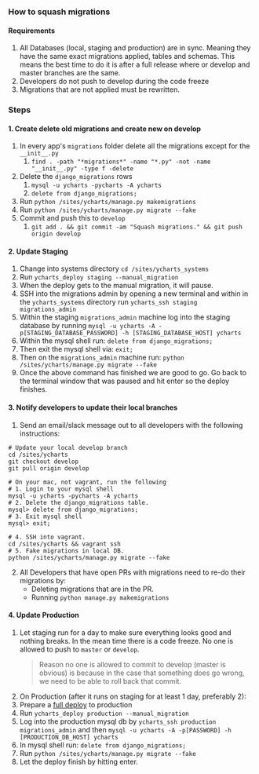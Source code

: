 ### How to squash migrations

#### Requirements
1. All Databases (local, staging and production) are in sync. Meaning they have the same exact migrations applied, tables and schemas. This means the best time to do it is after a full release where or develop and master branches are the same.
1. Developers do not push to develop during the code freeze
1. Migrations that are not applied must be rewritten.

### Steps

#### 1. Create delete old migrations and create new on develop
1. In every app's `migrations` folder delete all the migrations except for the `__init__.py` 
    1. ```find . -path "*migrations*" -name "*.py" -not -name "__init__.py" -type f -delete```
1. Delete the `django_migrations` rows
    1. ```mysql -u ycharts -pycharts -A ycharts```
    1. ```delete from django_migrations;```
1. Run `python /sites/ycharts/manage.py makemigrations`
1. Run `python /sites/ycharts/manage.py migrate --fake`
1. Commit and push this to `develop`
    1. ```git add . && git commit -am "Squash migrations." && git push origin develop```

#### 2. Update Staging
  1. Change into systems directory `cd /sites/ycharts_systems`
  1. Run `ycharts_deploy staging --manual_migration`
  1. When the deploy gets to the manual migration, it will pause.
  1. SSH into the migrations admin by opening a new terminal and within in the `ycharts_systems` directory run `ycharts_ssh staging migrations_admin`
  1. Within the staging `migrations_admin` machine log into the staging database by running `mysql -u ycharts -A -p[STAGING_DATABASE_PASSWORD] -h [STAGING_DATABASE_HOST] ycharts`
  1. Within the mysql shell run: ```delete from django_migrations;```
  1. Then exit the mysql shell via: ```exit;```
  1. Then on the `migrations_admin` machine run: `python /sites/ycharts/manage.py migrate --fake`
  1. Once the above command has finished we are good to go. Go back to the terminal window that was paused and hit enter so the deploy finishes.

#### 3. Notify developers to update their local branches
1. Send an email/slack message out to all developers with the following instructions:
```
# Update your local develop branch
cd /sites/ycharts
git checkout develop
git pull origin develop

# On your mac, not vagrant, run the following
# 1. Login to your mysql shell
mysql -u ycharts -pycharts -A ycharts
# 2. Delete the django_migrations table.
mysql> delete from django_migrations;
# 3. Exit mysql shell
mysql> exit;

# 4. SSH into vagrant.
cd /sites/ycharts && vagrant ssh
# 5. Fake migrations in local DB.
python /sites/ycharts/manage.py migrate --fake
```
2. All Developers that have open PRs with migrations need to re-do their migrations by:
    - Deleting migrations that are in the PR.
    - Running `python manage.py makemigrations`

#### 4. Update Production
1. Let staging run for a day to make sure everything looks good and nothing breaks. In the mean time there is a code freeze. No one is allowed to push to `master` or `develop`.
   > Reason no one is allowed to commit to develop (master is obvious) is because in the case that something does go wrong, we need to be able to roll back that commit.
1. On Production (after it runs on staging for at least 1 day, preferably 2):
  1. Prepare a [full deploy](https://github.com/ycharts/ycharts_systems/wiki/Deploy-and-Hotfix-%5BYCharts%5D) to production
  1. Run `ycharts_deploy production --manual_migration`
  1. Log into the production mysql db by `ycharts_ssh production migrations_admin` and then `mysql -u ycharts -A -p[PASSWORD] -h [PRODUCTION_DB_HOST] ycharts`
  1. In mysql shell run: `delete from django_migrations;`
  1. Run `python /sites/ycharts/manage.py migrate --fake`
  1. Let the deploy finish by hitting enter.
